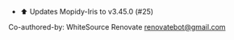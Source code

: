 - :arrow_up: Updates Mopidy-Iris to v3.45.0 (#25)

Co-authored-by: WhiteSource Renovate <renovatebot@gmail.com>
